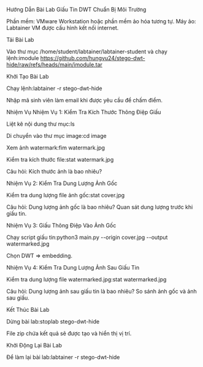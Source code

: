 Hướng Dẫn Bài Lab Giấu Tin DWT
Chuẩn Bị Môi Trường

Phần mềm: VMware Workstation hoặc phần mềm ảo hóa tương tự.
Máy ảo: Labtainer VM được cấu hình kết nối internet.

Tải Bài Lab

Vào thư mục /home/student/labtainer/labtainer-student và chạy lệnh:imodule https://github.com/hungvu24/stego-dwt-hide/raw/refs/heads/main/imodule.tar



Khởi Tạo Bài Lab

Chạy lệnh:labtainer -r stego-dwt-hide


Nhập mã sinh viên làm email khi được yêu cầu để chấm điểm.

Nhiệm Vụ
Nhiệm Vụ 1: Kiểm Tra Kích Thước Thông Điệp Giấu

Liệt kê nội dung thư mục:ls


Di chuyển vào thư mục image:cd image


Xem ảnh watermark:fim watermark.jpg


Kiểm tra kích thước file:stat watermark.jpg


Câu hỏi: Kích thước ảnh là bao nhiêu?

Nhiệm Vụ 2: Kiểm Tra Dung Lượng Ảnh Gốc

Kiểm tra dung lượng file ảnh gốc:stat cover.jpg


Câu hỏi: Dung lượng ảnh gốc là bao nhiêu? Quan sát dung lượng trước khi giấu tin.

Nhiệm Vụ 3: Giấu Thông Điệp Vào Ảnh Gốc

Chạy script giấu tin:python3 main.py --origin cover.jpg --output watermarked.jpg


Chọn DWT => embedding.

Nhiệm Vụ 4: Kiểm Tra Dung Lượng Ảnh Sau Giấu Tin

Kiểm tra dung lượng file watermarked.jpg:stat watermarked.jpg


Câu hỏi: Dung lượng ảnh sau giấu tin là bao nhiêu? So sánh ảnh gốc và ảnh sau giấu.

Kết Thúc Bài Lab

Dừng bài lab:stoplab stego-dwt-hide


File zip chứa kết quả sẽ được tạo và hiển thị vị trí.

Khởi Động Lại Bài Lab

Để làm lại bài lab:labtainer -r stego-dwt-hide




